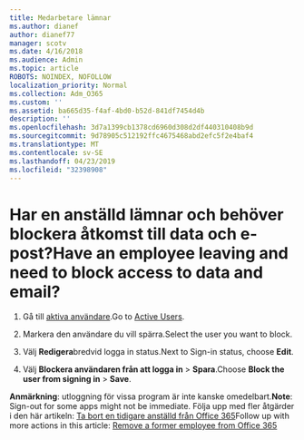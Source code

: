 ```yaml
---
title: Medarbetare lämnar
ms.author: dianef
author: dianef77
manager: scotv
ms.date: 4/16/2018
ms.audience: Admin
ms.topic: article
ROBOTS: NOINDEX, NOFOLLOW
localization_priority: Normal
ms.collection: Adm_O365
ms.custom: ''
ms.assetid: ba665d35-f4af-4bd0-b52d-841df7454d4b
description: ''
ms.openlocfilehash: 3d7a1399cb1378cd6960d308d2df440310408b9d
ms.sourcegitcommit: 9d78905c512192ffc4675468abd2efc5f2e4baf4
ms.translationtype: MT
ms.contentlocale: sv-SE
ms.lasthandoff: 04/23/2019
ms.locfileid: "32398908"
---
```

# <a name="have-an-employee-leaving-and-need-to-block-access-to-data-and-email"></a><span data-ttu-id="2dd3a-102">Har en anställd lämnar och behöver blockera åtkomst till data och e-post?</span><span class="sxs-lookup"><span data-stu-id="2dd3a-102">Have an employee leaving and need to block access to data and email?</span></span>
  
1. <span data-ttu-id="2dd3a-103">Gå till [aktiva användare](https://admin.microsoft.com/Adminportal/Home?source=applauncher#/users).</span><span class="sxs-lookup"><span data-stu-id="2dd3a-103">Go to [Active Users](https://admin.microsoft.com/Adminportal/Home?source=applauncher#/users).</span></span>
    
2. <span data-ttu-id="2dd3a-104">Markera den användare du vill spärra.</span><span class="sxs-lookup"><span data-stu-id="2dd3a-104">Select the user you want to block.</span></span> 
    
3. <span data-ttu-id="2dd3a-105">Välj **Redigera**bredvid logga in status.</span><span class="sxs-lookup"><span data-stu-id="2dd3a-105">Next to Sign-in status, choose **Edit**.</span></span> 
    
4. <span data-ttu-id="2dd3a-106">Välj **Blockera användaren från att logga in** \> **Spara**.</span><span class="sxs-lookup"><span data-stu-id="2dd3a-106">Choose **Block the user from signing in** \> **Save**.</span></span> 
    
 <span data-ttu-id="2dd3a-107">**Anmärkning**: utloggning för vissa program är inte kanske omedelbart.</span><span class="sxs-lookup"><span data-stu-id="2dd3a-107">**Note**: Sign-out for some apps might not be immediate.</span></span> <span data-ttu-id="2dd3a-108">Följa upp med fler åtgärder i den här artikeln: [Ta bort en tidigare anställd från Office 365](https://support.office.com/article/Remove-a-former-employee-from-Office-365-44d96212-4d90-4027-9aa9-a95eddb367d1.aspx)</span><span class="sxs-lookup"><span data-stu-id="2dd3a-108">Follow up with more actions in this article: [Remove a former employee from Office 365](https://support.office.com/article/Remove-a-former-employee-from-Office-365-44d96212-4d90-4027-9aa9-a95eddb367d1.aspx)</span></span>
  

